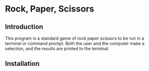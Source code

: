 # Rock, Paper, Scissors
## Introduction
This program is a standard game of rock paper scissors to be run in a terminal or command prompt.  Both the user and the computer make a selection, and the results are printed to the terminal.
## Installation

